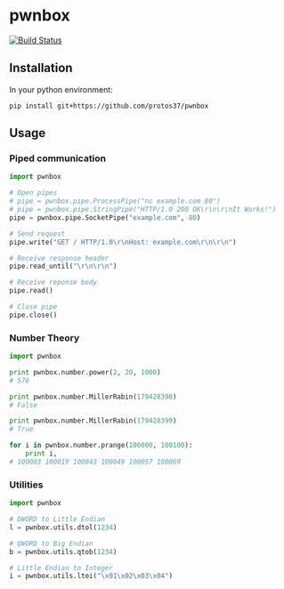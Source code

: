 # pwnbox

[![Build Status](https://travis-ci.org/protos37/pwnbox.svg?branch=master)](https://travis-ci.org/protos37/pwnbox)

## Installation

In your python environment:

	pip install git+https://github.com/protos37/pwnbox

## Usage

### Piped communication

```python
import pwnbox

# Open pipes
# pipe = pwnbox.pipe.ProcessPipe("nc example.com 80")
# pipe = pwnbox.pipe.StringPipe("HTTP/1.0 200 OK\r\n\r\nIt Works!")
pipe = pwnbox.pipe.SocketPipe("example.com", 80)

# Send request
pipe.write("GET / HTTP/1.0\r\nHost: example.com\r\n\r\n")

# Receive response header
pipe.read_until("\r\n\r\n")

# Receive reponse body
pipe.read()

# Close pipe
pipe.close()
```

### Number Theory

```python
import pwnbox

print pwnbox.number.power(2, 20, 1000)
# 576

print pwnbox.number.MillerRabin(179428398)
# False

print pwnbox.number.MillerRabin(179428399)
# True

for i in pwnbox.number.prange(100000, 100100):
	print i,
# 100003 100019 100043 100049 100057 100069
```

### Utilities

```python
import pwnbox

# DWORD to Little Endian
l = pwnbox.utils.dtol(1234)

# QWORD to Big Endian
b = pwnbox.utils.qtob(1234)

# Little Endian to Integer
i = pwnbox.utils.ltoi("\x01\x02\x03\x04")
```
